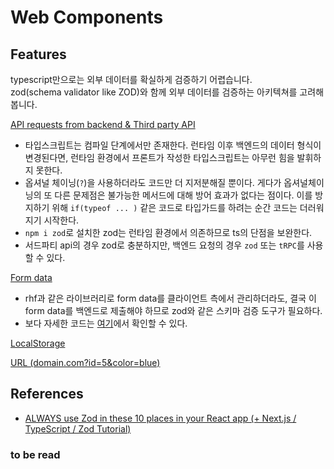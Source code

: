 # Web Components

## Features

typescript만으로는 외부 데이터를 확실하게 검증하기 어렵습니다.<br>
zod(schema validator like ZOD)와 함께 외부 데이터를 검증하는 아키텍쳐를 고려해봅니다.

[API requests from backend & Third party API](./examples/api-requests/product.tsx)

- 타입스크립트는 컴파일 단계에서만 존재한다. 런타임 이후 백엔드의 데이터 형식이 변경된다면, 런타임 환경에서 프론트가 작성한 타입스크립트는 아무런 힘을 발휘하지 못한다.
- 옵셔널 체이닝(`?`)을 사용하더라도 코드만 더 지저분해질 뿐이다. 게다가 옵셔널체이닝의 또 다른 문제점은 불가능한 메서드에 대해 방어 효과가 없다는 점이다. 이를 방지하기 위해 `if(typeof ... )` 같은 코드로 타입가드를 하려는 순간 코드는 더러워지기 시작한다.
- `npm i zod`로 설치한 zod는 런타임 환경에서 의존하므로 ts의 단점을 보완한다.
- 서드파티 api의 경우 zod로 충분하지만, 백엔드 요청의 경우 `zod` 또는 `tRPC`를 사용할 수 있다.

[Form data](./examples/form-data/checkout-form.tsx)

- rhf과 같은 라이브러리로 form data를 클라이언트 측에서 관리하더라도, 결국 이 form data를 백엔드로 제출해야 하므로 zod와 같은 스키마 검증 도구가 필요하다.
- 보다 자세한 코드는 [여기](https://github.com/wooleejaan/yw-frontend/blob/main/react-hook-form-with-zod/components/form-with-rhf-and-zod-and-server.tsx)에서 확인할 수 있다.

[LocalStorage](./examples/local-storage/cart.tsx)

[URL (domain.com?id=5&color=blue)](./examples/url-as-state/product2.tsx)

## References

- [ALWAYS use Zod in these 10 places in your React app (+ Next.js / TypeScript / Zod Tutorial)](https://www.youtube.com/watch?v=AeQ3f4zmSMs)

### to be read
